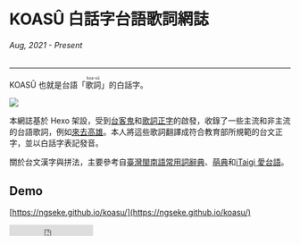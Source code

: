 #  KOASÛ 白話字台語歌詞網誌
###### Aug, 2021 - Present
---
KOASÛ 也就是台語「<ruby>歌詞<rt>koa-sû</rt></ruby>」的白話字。

![](~@/assets/img/article/koasu/cover.png)


本網誌基於 Hexo 架設，受到[台客鬼](https://taikegui.wordpress.com/)和[歌詞正字](https://kuasu.tgb.org.tw/)的啟發，收錄了一些主流和非主流的台語歌詞，例如[來去高雄](https://ngseke.github.io/koasu/laikhi-kohiong/)。本人將這些歌詞翻譯成符合教育部所規範的台文正字，並以白話字表記發音。

關於台文漢字與拼法，主要參考自[臺灣閩南語常用詞辭典](https://twblg.dict.edu.tw/holodict_new/)、[萌典](https://www.moedict.tw/)和[iTaigi 愛台語](https://itaigi.tw/)。


## Demo

[https://ngseke.github.io/koasu/](https://ngseke.github.io/koasu/)

<iframe src="https://ghbtns.com/github-btn.html?user=ngseke&repo=koasu&type=star&count=false" frameborder="0" scrolling="0" width="150" height="20"></iframe>
